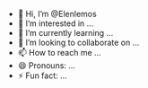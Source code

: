 - 👋 Hi, I’m @Elenlemos
- 👀 I’m interested in ...
- 🌱 I’m currently learning ...
- 💞️ I’m looking to collaborate on ...
- 📫 How to reach me ...
- 😄 Pronouns: ...
- ⚡ Fun fact: ...

<!---
Elenlemos/Elenlemos is a ✨ special ✨ repository because its `README.md` (this file) appears on your GitHub profile.
You can click the Preview link to take a look at your changes.
--->
